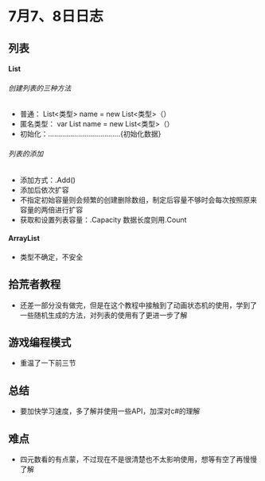 # 7月7、8日日志 

## 

## 列表 

#### List

###### 创建列表的三种方法

* 普通： List<类型> name = new List<类型>（）
* 匿名类型： var List name = new List<类型>（）
* 初始化：....................................{初始化数据} 

###### 列表的添加 

* 添加方式：.Add() 
* 添加后依次扩容
* 不指定初始容量则会频繁的创建删除数组，制定后容量不够时会每次按照原来容量的两倍进行扩容
* 获取和设置列表容量：.Capacity   数据长度则用.Count

#### ArrayList 

* 类型不确定，不安全 

## 拾荒者教程 

* 还差一部分没有做完，但是在这个教程中接触到了动画状态机的使用，学到了一些随机生成的方法，对列表的使用有了更进一步了解 

## 游戏编程模式 

* 重温了一下前三节 

## 总结

* 要加快学习速度，多了解并使用一些API，加深对c#的理解 

## 难点 

* 四元数看的有点蒙，不过现在不是很清楚也不太影响使用，想等有空了再慢慢了解
